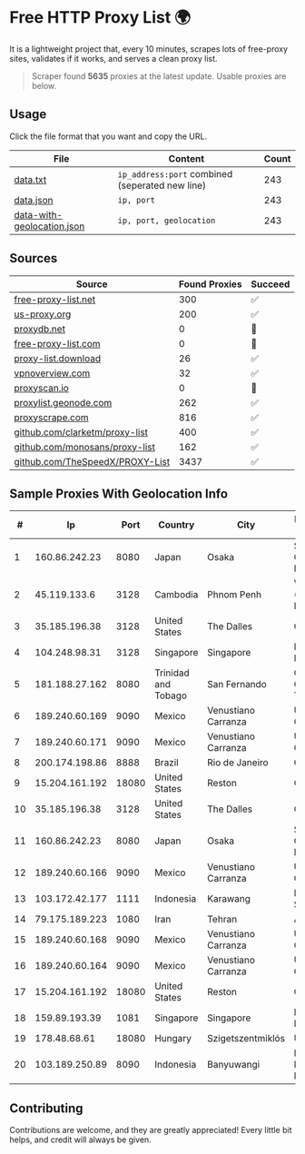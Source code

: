
# Free HTTP Proxy List 🌍

It is a lightweight project that, every 10 minutes, scrapes lots of free-proxy sites, validates if it works, and serves a clean proxy list.


> Scraper found **5635** proxies at the latest update. Usable proxies are below.

## Usage

Click the file format that you want and copy the URL.


|File|Content|Count|
|----|-------|-----|
|[data.txt](https://raw.githubusercontent.com/themiralay/Proxy-List-World/master/data.txt)|`ip_address:port` combined (seperated new line)|243|
|[data.json](https://raw.githubusercontent.com/themiralay/Proxy-List-World/master/data.json)|`ip, port`|243|
|[data-with-geolocation.json](https://raw.githubusercontent.com/themiralay/Proxy-List-World/master/data-with-geolocation.json)|`ip, port, geolocation`|243|

## Sources

|Source|Found Proxies|Succeed|
|------|-------------|-------|
|[free-proxy-list.net](https://free-proxy-list.net)|300|✅|
|[us-proxy.org](https://www.us-proxy.org)|200|✅|
|[proxydb.net](http://proxydb.net)|0|🚫|
|[free-proxy-list.com](https://free-proxy-list.com/?page=&port=&type%5B%5D=http&type%5B%5D=https&up_time=0&search=Search)|0|🚫|
|[proxy-list.download](https://www.proxy-list.download/HTTP)|26|✅|
|[vpnoverview.com](https://vpnoverview.com/privacy/anonymous-browsing/free-proxy-servers)|32|✅|
|[proxyscan.io](https://www.proxyscan.io)|0|🚫|
|[proxylist.geonode.com](https://proxylist.geonode.com/api/proxy-list?limit=300&page=1&sort_by=lastChecked&sort_type=desc&protocols=http,https)|262|✅|
|[proxyscrape.com](https://api.proxyscrape.com/v2/?request=displayproxies&protocol=http&timeout=10000&country=all&ssl=all&anonymity=all)|816|✅|
|[github.com/clarketm/proxy-list](https://raw.githubusercontent.com/clarketm/proxy-list/master/proxy-list-raw.txt)|400|✅|
|[github.com/monosans/proxy-list](https://raw.githubusercontent.com/monosans/proxy-list/main/proxies/http.txt)|162|✅|
|[github.com/TheSpeedX/PROXY-List](https://raw.githubusercontent.com/TheSpeedX/PROXY-List/master/http.txt)|3437|✅|


## Sample Proxies With Geolocation Info

|#|Ip|Port|Country|City|Internet Service Provider|
|-|--|----|-------|----|-------------------------|
|1|160.86.242.23|8080|Japan|Osaka|Sony Network Communications Inc|
|2|45.119.133.6|3128|Cambodia|Phnom Penh|VIETTEL (CAMBODIA) PTE., LTD|
|3|35.185.196.38|3128|United States|The Dalles|Google LLC|
|4|104.248.98.31|3128|Singapore|Singapore|DigitalOcean, LLC|
|5|181.188.27.162|8080|Trinidad and Tobago|San Fernando|Columbus Communications Trinidad Limited.|
|6|189.240.60.169|9090|Mexico|Venustiano Carranza|Uninet S.A. de C.V.|
|7|189.240.60.171|9090|Mexico|Venustiano Carranza|Uninet S.A. de C.V.|
|8|200.174.198.86|8888|Brazil|Rio de Janeiro|Claro S.A|
|9|15.204.161.192|18080|United States|Reston|OVH SAS|
|10|35.185.196.38|3128|United States|The Dalles|Google LLC|
|11|160.86.242.23|8080|Japan|Osaka|Sony Network Communications Inc|
|12|189.240.60.166|9090|Mexico|Venustiano Carranza|Uninet S.A. de C.V.|
|13|103.172.42.177|1111|Indonesia|Karawang|PT Media Solusi Sukses|
|14|79.175.189.223|1080|Iran|Tehran|Afranet|
|15|189.240.60.168|9090|Mexico|Venustiano Carranza|Uninet S.A. de C.V.|
|16|189.240.60.164|9090|Mexico|Venustiano Carranza|Uninet S.A. de C.V.|
|17|15.204.161.192|18080|United States|Reston|OVH SAS|
|18|159.89.193.39|1081|Singapore|Singapore|DigitalOcean, LLC|
|19|178.48.68.61|18080|Hungary|Szigetszentmiklós|UPC|
|20|103.189.250.89|8090|Indonesia|Banyuwangi|PT Pandawa Lima Java Network|



## Contributing

Contributions are welcome, and they are greatly appreciated! Every
little bit helps, and credit will always be given.

